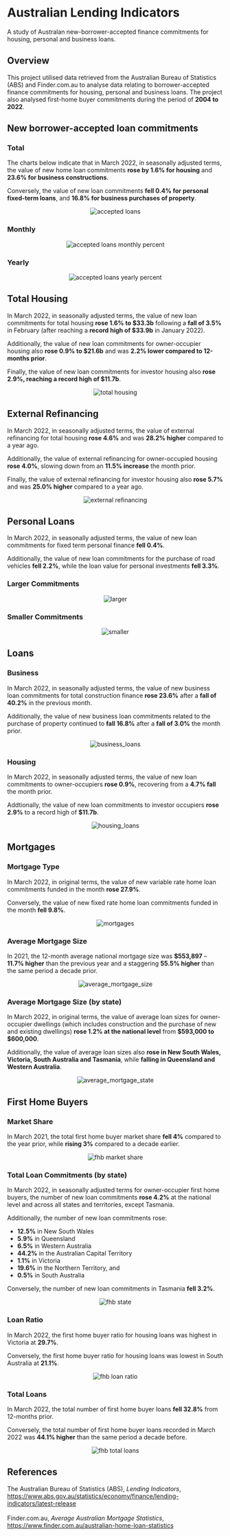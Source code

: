 # Australian Lending Indicators
A study of Australan new-borrower-accepted finance commitments for housing, personal and business loans.

## Overview
This project utilised data retrieved from the Australian Bureau of Statistics (ABS) and Finder.com.au to analyse data relating to borrower-accepted finance commitments for housing, personal and business loans. The project also analysed first-home buyer commitments during the period of <b>2004 to 2022</b>. 

## New borrower-accepted loan commitments
### Total

The charts below indicate that in March 2022, in seasonally adjusted terms, the value of new home loan commitments <b>rose by 1.6% for housing</b> and <b>23.6% for business constructions</b>. 

Conversely, the value of new loan commitments <b>fell 0.4% for personal fixed-term loans</b>, and <b>16.8% for business purchases of property</b>.

<p align="center">
  <img src="https://github.com/mnperic/australian-lending-indicators/raw/main/Images/new_borrower_accepted_loans.png" alt="accepted loans"/>
</p>

### Monthly

<p align="center">
  <img src="https://github.com/mnperic/australian-lending-indicators/raw/main/Images/new_borrower_accepted_loans_monthly_percent.png" alt="accepted loans monthly percent"/>
</p>

### Yearly

<p align="center">
  <img src="https://github.com/mnperic/australian-lending-indicators/raw/main/Images/new_borrower_accepted_loans_yearly_percent.png" alt="accepted loans yearly percent"/>
</p>

## Total Housing

In March 2022, in seasonally adjusted terms, the value of new loan commitments for total housing <b>rose 1.6% to $33.3b</b> following a <b>fall of 3.5%</b> in February (after reaching a <b>record high of $33.9b</b> in January 2022).

Additionally, the value of new loan commitments for owner-occupier housing also <b>rose 0.9% to $21.6b</b> and was <b>2.2% lower compared to 12-months prior</b>. 

Finally, the value of new loan commitments for investor housing also <b>rose 2.9%, reaching a record high of $11.7b</b>.

<p align="center">
  <img src="https://github.com/mnperic/australian-lending-indicators/raw/main/Images/new_loan_total_housing.png" alt="total housing"/>
</p>

## External Refinancing

In March 2022, in seasonally adjusted terms, the value of external refinancing for total housing <b>rose 4.6%</b> and was <b>28.2% higher</b> compared to a year ago.

Additionally, the value of external refinancing for owner-occupied housing <b>rose 4.0%</b>, slowing down from an <b>11.5% increase</b> the month prior. 

Finally, the value of external refinancing for investor housing also <b>rose 5.7%</b> and was <b>25.0% higher</b> compared to a year ago.

<p align="center">
  <img src="https://github.com/mnperic/australian-lending-indicators/raw/main/Images/external_refinancing.png" alt="external refinancing"/>
</p>

## Personal Loans

In March 2022, in seasonally adjusted terms, the value of new loan commitments for fixed term personal finance <b>fell 0.4%</b>. 

Additionally, the value of new loan commitments for the purchase of road vehicles <b>fell 2.2%</b>, while the loan value for personal investments <b>fell 3.3%</b>.

### Larger Commitments
<p align="center">
  <img src="https://github.com/mnperic/australian-lending-indicators/raw/main/Images/personal_loans_larger.png" alt="larger"/>
</p>

### Smaller Commitments
<p align="center">
  <img src="https://github.com/mnperic/australian-lending-indicators/raw/main/Images/personal_loans_smaller.png" alt="smaller"/>
</p>

## Loans
### Business

In March 2022, in seasonally adjusted terms, the value of new business loan commitments for total construction finance <b>rose 23.6%</b> after a <b>fall of 40.2%</b> in the previous month. 

Additionally, the value of new business loan commitments related to the purchase of property continued to <b>fall 16.8%</b> after a <b>fall of 3.0%</b> the month prior. 

<p align="center">
  <img src="https://github.com/mnperic/australian-lending-indicators/raw/main/Images/business_loans.png" alt="business_loans"/>
</p>

### Housing

In March 2022, in seasonally adjusted terms, the value of new loan commitments to owner-occupiers <b>rose 0.9%</b>, recovering from a <b>4.7% fall</b> the month prior. 

Addtionally, the value of new loan commitments to investor occupiers <b>rose 2.9%</b> to a record high of <b>$11.7b</b>.

<p align="center">
  <img src="https://github.com/mnperic/australian-lending-indicators/raw/main/Images/housing_loans.png" alt="housing_loans"/>
</p>

## Mortgages
### Mortgage Type

In March 2022, in original terms, the value of new variable rate home loan commitments funded in the month <b>rose 27.9%</b>.

Conversely, the value of new fixed rate home loan commitments funded in the month <b>fell 9.8%</b>.

<p align="center">
  <img src="https://github.com/mnperic/australian-lending-indicators/raw/main/Images/mortgages.png" alt="mortgages"/>
</p>

### Average Mortgage Size

In 2021, the 12-month average national mortgage size was <b>$553,897</b> – <b>11.7% higher</b> than the previous year and a staggering <b>55.5% higher</b> than the same period a decade prior.

<p align="center">
  <img src="https://github.com/mnperic/australian-lending-indicators/raw/main/Images/average_mortgage_size.png" alt="average_mortgage_size"/>
</p>

### Average Mortgage Size (by state)

In March 2022, in original terms, the value of average loan sizes for owner-occupier dwellings (which includes construction and the purchase of new and existing dwellings) <b>rose 1.2% at the national level</b> from <b>$593,000 to $600,000</b>. 

Additionally, the value of average loan sizes also <b>rose in New South Wales, Victoria, South Australia and Tasmania</b>, while <b>falling in Queensland and Western Australia</b>. 

<p align="center">
  <img src="https://github.com/mnperic/australian-lending-indicators/raw/main/Images/average_mortgage_state.png" alt="average_mortgage_state"/>
</p>

## First Home Buyers
### Market Share

In March 2021, the total first home buyer market share <b>fell 4%</b> compared to the year prior, while <b>rising 3%</b> compared to a decade earlier.

<p align="center">
  <img src="https://github.com/mnperic/australian-lending-indicators/raw/main/Images/fhb_market_share.png" alt="fhb market share"/>
</p>

### Total Loan Commitments (by state)

In March 2022, in seasonally adjusted terms for owner-occupier first home buyers, the number of new loan commitments <b>rose 4.2%</b> at the national level and across all states and territories, except Tasmania.

Additionally, the number of new loan commitments rose:

* <b>12.5%</b> in New South Wales
* <b>5.9%</b> in Queensland
* <b>6.5%</b> in Western Australia
* <b>44.2%</b> in the Australian Capital Territory
* <b>1.1%</b> in Victoria
* <b>19.6%</b> in the Northern Territory, and
* <b>0.5%</b> in South Australia

Conversely, the number of new loan commitments in Tasmania <b>fell 3.2%</b>.

<p align="center">
  <img src="https://github.com/mnperic/australian-lending-indicators/raw/main/Images/fhb_total_loans_state.png" alt="fhb state"/>
</p>

### Loan Ratio

In March 2022, the first home buyer ratio for housing loans was highest in Victoria at <b>29.7%</b>. 

Conversely, the first home buyer ratio for housing loans was lowest in South Australia at <b>21.1%</b>.

<p align="center">
  <img src="https://github.com/mnperic/australian-lending-indicators/raw/main/Images/fhb_ratio.png" alt="fhb loan ratio"/>
</p>

### Total Loans

In March 2022, the total number of first home buyer loans <b>fell 32.8%</b> from 12-months prior. 

Conversely, the total number of first home buyer loans recorded in March 2022 was <b>44.1% higher</b> than the same period a decade before.

<p align="center">
  <img src="https://github.com/mnperic/australian-lending-indicators/raw/main/Images/fhb_total_loans.png" alt="fhb total loans"/>
</p>

## References

The Australian Bureau of Statistics (ABS), <i>Lending Indicators</i>, https://www.abs.gov.au/statistics/economy/finance/lending-indicators/latest-release<br></br>
Finder.com.au, <i>Average Australian Mortgage Statistics</i>, https://www.finder.com.au/australian-home-loan-statistics<br></br>
